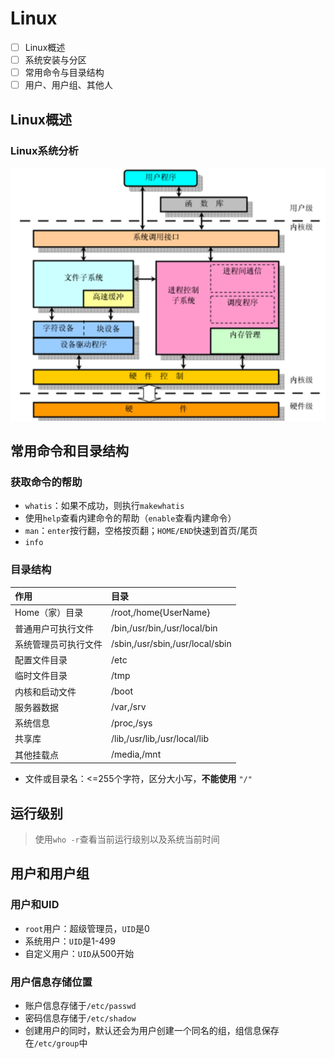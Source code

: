 # Linux

- [ ] Linux概述
- [ ] 系统安装与分区
- [ ] 常用命令与目录结构
- [ ] 用户、用户组、其他人

## Linux概述

### Linux系统分析

![](img/linux系统分析.png)

## 常用命令和目录结构

### 获取命令的帮助

* `whatis`：如果不成功，则执行`makewhatis`
* 使用`help`查看内建命令的帮助（`enable`查看内建命令）
* `man`：`enter`按行翻，空格按页翻；`HOME/END`快速到首页/尾页
* `info`

### 目录结构

| 作用                 | 目录                            |
| :------------------- | :------------------------------ |
| Home（家）目录       | /root,/home{UserName}           |
| 普通用户可执行文件   | /bin,/usr/bin,/usr/local/bin    |
| 系统管理员可执行文件 | /sbin,/usr/sbin,/usr/local/sbin |
| 配置文件目录         | /etc                            |
| 临时文件目录         | /tmp                            |
| 内核和启动文件       | /boot                           |
| 服务器数据           | /var,/srv                       |
| 系统信息             | /proc,/sys                      |
| 共享库               | /lib,/usr/lib,/usr/local/lib    |
| 其他挂载点           | /media,/mnt                     |

* 文件或目录名：<=255个字符，区分大小写，**不能使用** `"/"`

## 运行级别

> 使用`who -r`查看当前运行级别以及系统当前时间

## 用户和用户组

### 用户和UID

* `root`用户：超级管理员，`UID`是0
* 系统用户：`UID`是1-499
* 自定义用户：`UID`从500开始

### 用户信息存储位置

* 账户信息存储于`/etc/passwd`
* 密码信息存储于`/etc/shadow`
* 创建用户的同时，默认还会为用户创建一个同名的组，组信息保存在`/etc/group`中

